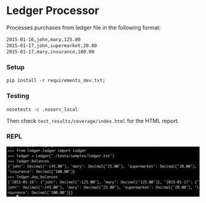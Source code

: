 Ledger Processor
=================
Processes purchases from ledger file in the following format:

```
2015-01-16,john,mary,125.00
2015-01-17,john,supermarket,20.00
2015-01-17,mary,insurance,100.00
```

### Setup

```
pip install -r requirements_dev.txt;
```

### Testing

```
nosetests -c .noserc_local
```

Then check `test_results/coverage/index.html` for the HTML report.


### REPL

![](https://github.com/panchorifa/ledger/blob/master/docs/repl.png)
